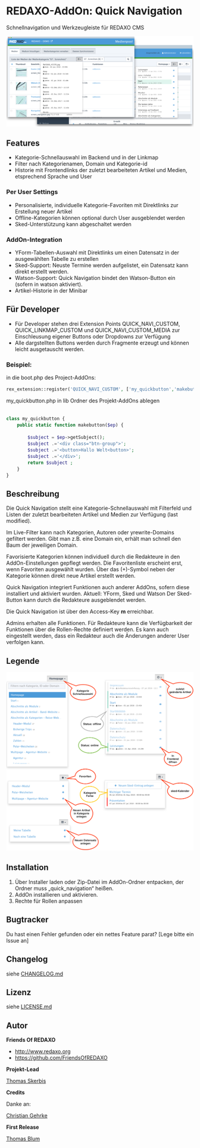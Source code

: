
# REDAXO-AddOn: Quick Navigation

Schnellnavigation und Werkzeugleiste für REDAXO CMS

![Screenshot](https://raw.githubusercontent.com/FriendsOfREDAXO/quick_navigation/assets/quick_navigation.png)

## Features
- Kategorie-Schnellauswahl im Backend und in der Linkmap
- Filter nach Kategorienamen, Domain und Kategorie-id
- Historie mit Frontendlinks der zuletzt bearbeiteten Artikel und Medien, etsprechend Sprache und User

### Per User Settings
- Personalisierte, individuelle Kategorie-Favoriten mit Direktlinks zur Erstellung neuer Artikel
- Offline-Kategorien können optional durch User ausgeblendet werden
- Sked-Unterstützung kann abgeschaltet werden

### AddOn-Integration 
- YForm-Tabellen-Auswahl mit Direktlinks um einen Datensatz in der ausgewählten Tabelle zu erstellen
- Sked-Support: Neuste Termine werden aufgelistet, ein Datensatz kann direkt erstellt werden. 
- Watson-Support: Quick Navigation bindet den Watson-Button ein (sofern in watson aktiviert). 
- Artikel-Historie in der Minibar

## Für Developer
- Für Developer stehen drei Extension Points QUICK_NAVI_CUSTOM, QUICK_LINKMAP_CUSTOM und QUICK_NAVI_CUSTOM_MEDIA zur Einschleusung eigener Buttons oder Dropdowns zur Verfügung 
- Alle dargstellten Buttons werden durch Fragmente erzeugt und können leicht ausgetauscht werden. 

### Beispiel:

in die boot.php des Project-AddOns:

```php
rex_extension::register('QUICK_NAVI_CUSTOM', ['my_quickbutton','makebutton'], rex_extension::LATE);    
```

my_quickbutton.php in lib Ordner des Projekt-AddOns ablegen

```php   

class my_quickbutton {
    public static function makebutton($ep) {

        $subject = $ep->getSubject();
        $subject .='<div class="btn-group">';
        $subject .='<button>Hallo Welt<button>';
        $subject .='</div>';
        return $subject ;
    }
}
```


## Beschreibung 

Die Quick Navigation stellt eine Kategorie-Schnellauswahl mit Filterfeld und Listen der zuletzt bearbeiteten Artikel und Medien zur Verfügung (last modified).

Im Live-Filter kann nach Kategorien, Autoren oder yrewrite-Domains gefiltert werden. Gibt man z.B. eine Domain ein, erhält man schnell den Baum der jeweiligen Domain. 

Favorisierte Kategorien können individuell durch die Redakteure in den AddOn-Einstellungen gepflegt werden. Die Favoritenliste erscheint erst, wenn Favoriten ausgewählt wurden. Über das (+)-Symbol neben der Kategorie können direkt neue Artikel erstellt werden. 

Quick Navigation integriert Funktionen auch anderer AddOns, sofern diese installiert und aktiviert wurden. 
Aktuell: YForm, Sked und Watson
Der Sked-Button kann durch die Redakteure ausgeblendet werden. 

Die Quick Navigation ist über den Access-Key **m** erreichbar.

Admins erhalten alle Funktionen. 
Für Redakteure kann die Verfügbarkeit der Funktionen über die Rollen-Rechte definiert werden. Es kann auch eingestellt werden, dass ein Redakteur auch die Änderungen anderer User verfolgen kann.   

## Legende

![Screenshot](https://raw.githubusercontent.com/FriendsOfREDAXO/quick_navigation/assets/quick_navi_legend.png)



## Installation

1. Über Installer laden oder Zip-Datei im AddOn-Ordner entpacken, der Ordner muss „quick_navigation“ heißen.
2. AddOn installieren und aktivieren.
3. Rechte für Rollen anpassen


## Bugtracker

Du hast einen Fehler gefunden oder ein nettes Feature parat? [Lege bitte ein Issue an]

## Changelog

siehe [CHANGELOG.md](https://github.com/FriendsOfREDAXO/quick_navigation/blob/master/CHANGELOG.md)

## Lizenz

siehe [LICENSE.md](https://github.com/FriendsOfREDAXO/quick_navigation/blob/master/LICENSE.md)


## Autor

**Friends Of REDAXO**

* http://www.redaxo.org
* https://github.com/FriendsOfREDAXO

**Projekt-Lead**

[Thomas Skerbis](https://github.com/skerbis)

**Credits**

Danke an: 

[Christian Gehrke](https://github.com/chrison94)

**First Release**

[Thomas Blum](https://github.com/tbaddade)


